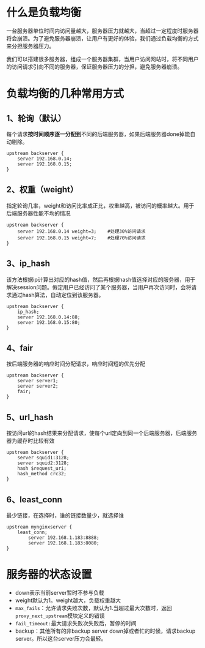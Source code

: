 # 什么是负载均衡

一台服务器单位时间内访问量越大，服务器压力就越大，当超过一定程度时服务器将会崩溃。为了避免服务器崩溃，让用户有更好的体验，我们通过负载均衡的方式来分担服务器压力。

我们可以搭建很多服务器，组成一个服务器集群，当用户访问网站时，将不同用户的访问请求引向不同的服务器，保证服务器压力的分担，避免服务器崩溃。

# 负载均衡的几种常用方式

## 1、轮询（默认）

每个请求**按时间顺序逐一分配到**不同的后端服务器，如果后端服务器done掉能自动剔除。

```
upstream backserver {
    server 192.168.0.14;
    server 192.168.0.15;
}
```

## 2、权重（weight）

指定轮询几率，weight和访问比率成正比，权重越高，被访问的概率越大。用于后端服务器性能不均的情况

```
upstream backserver {
    server 192.168.0.14 weight=3;    #处理30%访问请求
    server 192.168.0.15 weight=7;    #处理70%访问请求
}
```

## 3、ip_hash

该方法根据ip计算出对应的hash值，然后再根据hash值选择对应的服务器，用于解决session问题。假定用户已经访问了某个服务器，当用户再次访问时，会将请求通过hash算法，自动定位到该服务器。

```
upstream backserver {
    ip_hash;
    server 192.168.0.14:88;
    server 192.168.0.15:80;
}
```

## 4、fair

按后端服务器的响应时间分配请求，响应时间短的优先分配

```
upstream backserver {
    server server1;
    server server2;
    fair;
}
```

## 5、url_hash

按访问url的hash结果来分配请求，使每个url定向到同一个后端服务器，后端服务器为缓存时比较有效

```
upstream backserver {
    server squid1:3128;
    server squid2:3128;
    hash $request_uri;
    hash_method crc32;
}
```

## 6、least_conn

最少链接，在选择时，谁的链接数量少，就选择谁

```
upstream mynginxserver {
    least_conn;
        server 192.168.1.183:8888;
        server 192.168.1.183:8080;
}
```

# 服务器的状态设置

* down表示当前server暂时不参与负载
* weight默认为1。weight越大，负载权重越大
* `max_fails`：允许请求失败次数，默认为1.当超过最大次数时，返回`proxy_next_upstream`模块定义的错误
* `fail_timeout:`最大请求失败次失败后，暂停的时间
* backup：其他所有的非backup server down掉或者忙的时候，请求backup server。所以这台server压力会最轻。